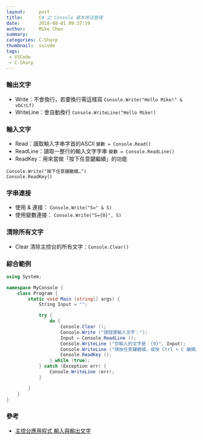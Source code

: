 ```yaml
---
layout:     post
title:      C# 之 Console 基本用法整理
date:       2018-08-01 09:37:19
author:     Mike Chen
summary:    
categories: C-Sharp
thumbnail:  vscode
tags:
 - VSCode
 - C-Sharp
---
```


### 輸出文字
* Write：不會換行，若要換行需這樣寫 `Console.Write("Hello Mike!" & vbCrLf)`
* WriteLine：會自動換行 `Console.WriteLine("Hello Mike!)`

### 輸入文字
* Read：讀取輸入字串字首的ASCII `變數 = Console.Read()`
* ReadLine：讀取一整行的輸入文字字串 `變數 = Console.ReadLine()`
* ReadKey：用來當做「按下任意鍵繼續」的功能

```
Console.Write("按下任意鍵繼續…")
Console.ReadKey()
```

### 字串連接
* 使用 & 連接： `Console.Write("S=" & S)`
* 使用變數連接： `Console.Write("S={0}", S)`

### 清除所有文字
* Clear 清除主控台的所有文字：`Console.Clear()`

### 綜合範例

```csharp
using System;

namespace MyConsole {
    class Program {
        static void Main (string[] args) {
            String Input = "";

            try {
                do {
                    Console.Clear ();
                    Console.Write ("請隨便輸入文字：");
                    Input = Console.ReadLine ();
                    Console.WriteLine ("您輸入的文字是：{0}", Input);
                    Console.WriteLine ("請按任意鍵繼續，或按 Ctrl + C 離開。");
                    Console.ReadKey ();
                } while (true);
            } catch (Exception err) {
                Console.WriteLine (err);
            }

        }
    }
}
```

### 參考
* [主控台應用程式 輸入與輸出文字](http://it-easy.tw/vb-net-console-read-write/)